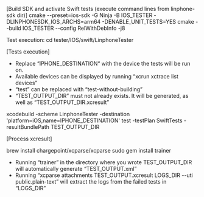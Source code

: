 [Build SDK and activate Swift tests (execute command lines from linphone-sdk dir)]
cmake --preset=ios-sdk -G Ninja -B IOS_TESTER -DLINPHONESDK_IOS_ARCHS=arm64 -DENABLE_UNIT_TESTS=YES
cmake --build IOS_TESTER --config RelWithDebInfo -j8 

Test execution: 
cd tester/IOS/swift/LinphoneTester

[Tests execution]
- Replace “IPHONE_DESTINATION“ with the device the tests will be run on. 
- Available devices can be displayed by running “xcrun xctrace list devices”
- “test” can be replaced with “test-without-building”
- “TEST_OUTPUT_DIR” must not already exists. It will be generated, as well as “TEST_OUTPUT_DIR.xcresult”

 xcodebuild -scheme LinphoneTester -destination 'platform=iOS,name=IPHONE_DESTINATION' test -testPlan SwiftTests -resultBundlePath TEST_OUTPUT_DIR

[Process xcresult]

brew install chargepoint/xcparse/xcparse
sudo gem install trainer

- Running “trainer” in the directory where you wrote TEST_OUTPUT_DIR will automatically generate “TEST_OUTPUT.xml”
- Running “xcparse attachments TEST_OUTPUT.xcresult LOGS_DIR --uti public.plain-text” will extract the logs from the failed tests in “LOGS_DIR”

